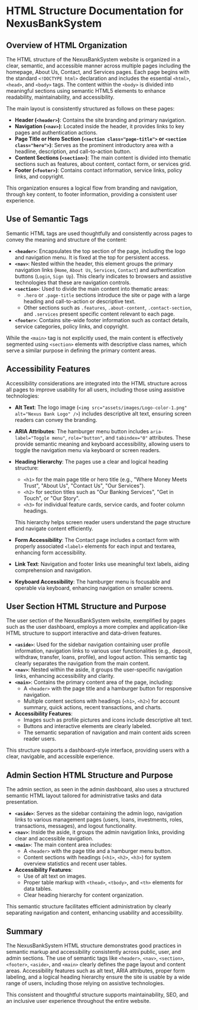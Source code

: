 # HTML Structure Documentation for NexusBankSystem

## Overview of HTML Organization

The HTML structure of the NexusBankSystem website is organized in a clear, semantic, and accessible manner across multiple pages including the homepage, About Us, Contact, and Services pages. Each page begins with the standard `<!DOCTYPE html>` declaration and includes the essential `<html>`, `<head>`, and `<body>` tags. The content within the `<body>` is divided into meaningful sections using semantic HTML5 elements to enhance readability, maintainability, and accessibility.

The main layout is consistently structured as follows on these pages:

- **Header (`<header>`)**: Contains the site branding and primary navigation.
- **Navigation (`<nav>`)**: Located inside the header, it provides links to key pages and authentication actions.
- **Page Title or Hero Section (`<section class="page-title">` or `<section class="hero">`)**: Serves as the prominent introductory area with a headline, description, and call-to-action button.
- **Content Sections (`<section>`)**: The main content is divided into thematic sections such as features, about content, contact form, or services grid.
- **Footer (`<footer>`)**: Contains contact information, service links, policy links, and copyright.

This organization ensures a logical flow from branding and navigation, through key content, to footer information, providing a consistent user experience.

## Use of Semantic Tags

Semantic HTML tags are used thoughtfully and consistently across pages to convey the meaning and structure of the content:

- **`<header>`**: Encapsulates the top section of the page, including the logo and navigation menu. It is fixed at the top for persistent access.
- **`<nav>`**: Nested within the header, this element groups the primary navigation links (`Home`, `About Us`, `Services`, `Contact`) and authentication buttons (`Login`, `Sign Up`). This clearly indicates to browsers and assistive technologies that these are navigation controls.
- **`<section>`**: Used to divide the main content into thematic areas:
  - `.hero` or `.page-title` sections introduce the site or page with a large heading and call-to-action or descriptive text.
  - Other sections such as `.features`, `.about-content`, `.contact-section`, and `.services` present specific content relevant to each page.
- **`<footer>`**: Contains site-wide footer information such as contact details, service categories, policy links, and copyright.

While the `<main>` tag is not explicitly used, the main content is effectively segmented using `<section>` elements with descriptive class names, which serve a similar purpose in defining the primary content areas.

## Accessibility Features

Accessibility considerations are integrated into the HTML structure across all pages to improve usability for all users, including those using assistive technologies:

- **Alt Text**: The logo image (`<img src="assets/images/Logo-color-1.png" alt="Nexus Bank Logo" />`) includes descriptive alt text, ensuring screen readers can convey the branding.
- **ARIA Attributes**: The hamburger menu button includes `aria-label="Toggle menu"`, `role="button"`, and `tabindex="0"` attributes. These provide semantic meaning and keyboard accessibility, allowing users to toggle the navigation menu via keyboard or screen readers.
- **Heading Hierarchy**: The pages use a clear and logical heading structure:
  - `<h1>` for the main page title or hero title (e.g., "Where Money Meets Trust", "About Us", "Contact Us", "Our Services").
  - `<h2>` for section titles such as "Our Banking Services", "Get in Touch", or "Our Story".
  - `<h3>` for individual feature cards, service cards, and footer column headings.
  
  This hierarchy helps screen reader users understand the page structure and navigate content efficiently.
- **Form Accessibility**: The Contact page includes a contact form with properly associated `<label>` elements for each input and textarea, enhancing form accessibility.
- **Link Text**: Navigation and footer links use meaningful text labels, aiding comprehension and navigation.
- **Keyboard Accessibility**: The hamburger menu is focusable and operable via keyboard, enhancing navigation on smaller screens.

## User Section HTML Structure and Purpose

The user section of the NexusBankSystem website, exemplified by pages such as the user dashboard, employs a more complex and application-like HTML structure to support interactive and data-driven features.

- **`<aside>`**: Used for the sidebar navigation containing user profile information, navigation links to various user functionalities (e.g., deposit, withdraw, transfer, loans, profile), and logout action. This semantic tag clearly separates the navigation from the main content.
- **`<nav>`**: Nested within the aside, it groups the user-specific navigation links, enhancing accessibility and clarity.
- **`<main>`**: Contains the primary content area of the page, including:
  - A `<header>` with the page title and a hamburger button for responsive navigation.
  - Multiple content sections with headings (`<h1>`, `<h2>`) for account summary, quick actions, recent transactions, and charts.
- **Accessibility Features**:
  - Images such as profile pictures and icons include descriptive alt text.
  - Buttons and interactive elements are clearly labeled.
  - The semantic separation of navigation and main content aids screen reader users.

This structure supports a dashboard-style interface, providing users with a clear, navigable, and accessible experience.

## Admin Section HTML Structure and Purpose

The admin section, as seen in the admin dashboard, also uses a structured semantic HTML layout tailored for administrative tasks and data presentation.

- **`<aside>`**: Serves as the sidebar containing the admin logo, navigation links to various management pages (users, loans, investments, roles, transactions, messages), and logout functionality.
- **`<nav>`**: Inside the aside, it groups the admin navigation links, providing clear and accessible navigation.
- **`<main>`**: The main content area includes:
  - A `<header>` with the page title and a hamburger menu button.
  - Content sections with headings (`<h1>`, `<h2>`, `<h3>`) for system overview statistics and recent user tables.
- **Accessibility Features**:
  - Use of alt text on images.
  - Proper table markup with `<thead>`, `<tbody>`, and `<th>` elements for data tables.
  - Clear heading hierarchy for content organization.

This semantic structure facilitates efficient administration by clearly separating navigation and content, enhancing usability and accessibility.

## Summary

The NexusBankSystem HTML structure demonstrates good practices in semantic markup and accessibility consistently across public, user, and admin sections. The use of semantic tags like `<header>`, `<nav>`, `<section>`, `<footer>`, `<aside>`, and `<main>` clearly defines the page layout and content areas. Accessibility features such as alt text, ARIA attributes, proper form labeling, and a logical heading hierarchy ensure the site is usable by a wide range of users, including those relying on assistive technologies.

This consistent and thoughtful structure supports maintainability, SEO, and an inclusive user experience throughout the entire website.
